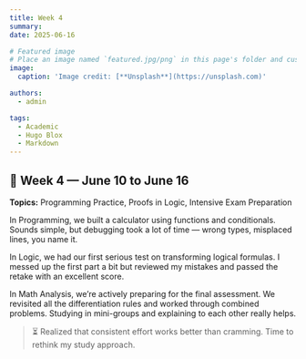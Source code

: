 ```yaml
---
title: Week 4
summary: 
date: 2025-06-16

# Featured image
# Place an image named `featured.jpg/png` in this page's folder and customize its options here.
image:
  caption: 'Image credit: [**Unsplash**](https://unsplash.com)'

authors:
  - admin

tags:
  - Academic
  - Hugo Blox
  - Markdown
---
```


## 📕 Week 4 — June 10 to June 16  

**Topics:** Programming Practice, Proofs in Logic, Intensive Exam Preparation  

In Programming, we built a calculator using functions and conditionals. Sounds simple, but debugging took a lot of time — wrong types, misplaced lines, you name it.

In Logic, we had our first serious test on transforming logical formulas. I messed up the first part a bit but reviewed my mistakes and passed the retake with an excellent score.

In Math Analysis, we’re actively preparing for the final assessment. We revisited all the differentiation rules and worked through combined problems. Studying in mini-groups and explaining to each other really helps.

> ⏳ Realized that consistent effort works better than cramming. Time to rethink my study approach.

